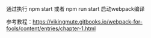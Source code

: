 ﻿通过执行
npm start
或者
npm run start
启动webpack编译


参考教程：https://vikingmute.gitbooks.io/webpack-for-fools/content/entries/chapter-1.html